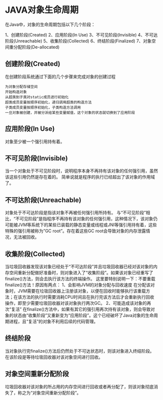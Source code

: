 # JAVA对象生命周期

在Java中，对象的生命周期包括以下几个阶段：

1、创建阶段(Created)
2、应用阶段(In Use)
3、不可见阶段(Invisible)
4、不可达阶段(Unreachable)
5、收集阶段(Collected)
6、终结阶段(Finalized)
7、对象空间重分配阶段(De-allocated)

## 创建阶段(Created)

在创建阶段系统通过下面的几个步骤来完成对象的创建过程

```
为对象分配存储空间
开始构造对象
从超类到子类对static成员进行初始化
超类成员变量按顺序初始化，递归调用超类的构造方法
子类成员变量按顺序初始化，子类构造方法调用
一旦对象被创建，并被分派给某些变量赋值，这个对象的状态就切换到了应用阶段
```

## 应用阶段(In Use)

对象至少被一个强引用持有着。

## 不可见阶段(Invisible)
当一个对象处于不可见阶段时，说明程序本身不再持有该对象的任何强引用，虽然该这些引用仍然是存在着的。
简单说就是程序的执行已经超出了该对象的作用域了。

## 不可达阶段(Unreachable)
对象处于不可达阶段是指该对象不再被任何强引用所持有。
与“不可见阶段”相比，“不可见阶段”是指程序不再持有该对象的任何强引用，这种情况下，该对象仍可能被JVM等系统下的某些已装载的静态变量或线程或JNI等强引用持有着，这些特殊的强引用被称为”GC root”。存在着这些GC root会导致对象的内存泄露情况，无法被回收。

## 收集阶段(Collected)
当垃圾回收器发现该对象已经处于“不可达阶段”并且垃圾回收器已经对该对象的内存空间重新分配做好准备时，则对象进入了“收集阶段”。如果该对象已经重写了finalize()方法，则会去执行该方法的终端操作。
这里要特别说明一下：不要重载finalize()方法！原因有两点：
1、会影响JVM的对象分配与回收速度
在分配该对象时，JVM需要在垃圾回收器上注册该对象，以便在回收时能够执行该重载方法；在该方法的执行时需要消耗CPU时间且在执行完该方法后才会重新执行回收操作，即至少需要垃圾回收器对该对象执行两次GC。
2、可能造成该对象的再次“复活”
在finalize()方法中，如果有其它的强引用再次持有该对象，则会导致对象的状态由“收集阶段”又重新变为“应用阶段”。这个已经破坏了Java对象的生命周期进程，且“复活”的对象不利用后续的代码管理。

## 终结阶段
当对象执行完finalize()方法后仍然处于不可达状态时，则该对象进入终结阶段。在该阶段是等待垃圾回收器对该对象空间进行回收。

## 对象空间重新分配阶段
垃圾回收器对该对象的所占用的内存空间进行回收或者再分配了，则该对象彻底消失了，称之为“对象空间重新分配阶段”。
